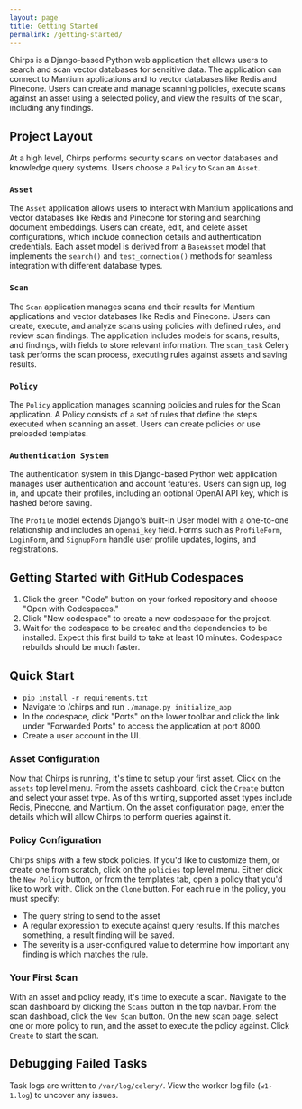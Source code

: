 ```yaml
---
layout: page
title: Getting Started
permalink: /getting-started/
---
```


Chirps is a Django-based Python web application that allows users to search and scan vector databases for sensitive data. The application can connect to Mantium applications and to vector databases like Redis and Pinecone. Users can create and manage scanning policies, execute scans against an asset using a selected policy, and view the results of the scan, including any findings.

## Project Layout

At a high level, Chirps performs security scans on vector databases and knowledge query systems. Users choose a `Policy` to `Scan` an `Asset`.

### `Asset`

The `Asset` application allows users to interact with Mantium applications and vector databases like Redis and Pinecone for storing and searching document embeddings. Users can create, edit, and delete asset configurations, which include connection details and authentication credentials. Each asset model is derived from a `BaseAsset` model that implements the `search()` and `test_connection()` methods for seamless integration with different database types.

### `Scan`

The `Scan` application manages scans and their results for Mantium applications and vector databases like Redis and Pinecone. Users can create, execute, and analyze scans using policies with defined rules, and review scan findings.
The application includes models for scans, results, and findings, with fields to store relevant information. The `scan_task` Celery task performs the scan process, executing rules against assets and saving results.

### `Policy`

The `Policy` application manages scanning policies and rules for the Scan application. A Policy consists of a set of rules that define the steps executed when scanning an asset. Users can create policies or use preloaded templates.

### `Authentication System`

The authentication system in this Django-based Python web application manages user authentication and account features. Users can sign up, log in, and update their profiles, including an optional OpenAI API key, which is hashed before saving.

The `Profile` model extends Django's built-in User model with a one-to-one relationship and includes an `openai_key` field. Forms such as `ProfileForm`, `LoginForm`, and `SignupForm` handle user profile updates, logins, and registrations.

## Getting Started with GitHub Codespaces

1. Click the green "Code" button on your forked repository and choose "Open with Codespaces."
2. Click "New codespace" to create a new codespace for the project.
3. Wait for the codespace to be created and the dependencies to be installed. Expect this first build to take at least 10 minutes. Codespace rebuilds should be much faster.

## Quick Start

- `pip install -r requirements.txt`
- Navigate to /chirps and run `./manage.py initialize_app`
- In the codespace, click "Ports" on the lower toolbar and click the link under "Forwarded Ports" to access the application at port 8000.
- Create a user account in the UI.

### Asset Configuration
Now that Chirps is running, it's time to setup your first asset. Click on the `assets` top level menu. From the assets dashboard, click the `Create` button and select your asset type. As of this writing, supported asset types include Redis, Pinecone, and Mantium. On the asset configuration page, enter the details which will allow Chirps to perform queries against it.

### Policy Configuration
Chirps ships with a few stock policies. If you'd like to customize them, or create one from scratch, click on the `policies` top level menu. Either click the `New Policy` button, or from the templates tab, open a policy that you'd like to work with. Click on the `Clone` button. For each rule in the policy, you must specify:
- The query string to send to the asset
- A regular expression to execute against query results. If this matches something, a result finding will be saved.
- The severity is a user-configured value to determine how important any finding is which matches the rule.

### Your First Scan
With an asset and policy ready, it's time to execute a scan. Navigate to the scan dashboard by clicking the `Scans` button in the top navbar. From the scan dashboad, click the `New Scan` button. On the new scan page, select one or more policy to run, and the asset to execute the policy against. Click `Create` to start the scan.

## Debugging Failed Tasks
Task logs are written to `/var/log/celery/`. View the worker log file (`w1-1.log`) to uncover any issues.
